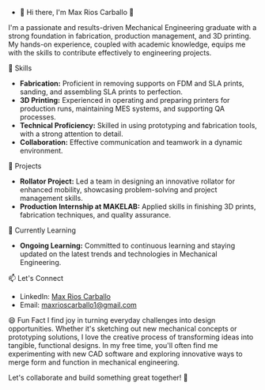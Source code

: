 - 👋 Hi there, I'm Max Rios Carballo 👋

I'm a passionate and results-driven Mechanical Engineering graduate with a strong foundation in fabrication, production management, and 3D printing. My hands-on experience, coupled with academic knowledge, equips me with the skills to contribute effectively to engineering projects.

🔧 Skills
- **Fabrication:** Proficient in removing supports on FDM and SLA prints, sanding, and assembling SLA prints to perfection.
- **3D Printing:** Experienced in operating and preparing printers for production runs, maintaining MES systems, and supporting QA processes.
- **Technical Proficiency:** Skilled in using prototyping and fabrication tools, with a strong attention to detail.
- **Collaboration:** Effective communication and teamwork in a dynamic environment.

🚀 Projects
- **Rollator Project:** Led a team in designing an innovative rollator for enhanced mobility, showcasing problem-solving and project management skills.
- **Production Internship at MAKELAB:** Applied skills in finishing 3D prints, fabrication techniques, and quality assurance.

🌱 Currently Learning
- **Ongoing Learning:** Committed to continuous learning and staying updated on the latest trends and technologies in Mechanical Engineering.

📫 Let's Connect
- LinkedIn: [Max Rios Carballo](your-linkedin-profile)
- Email: [maxrioscarballo1@gmail.com](mailto:maxrioscarballo1@gmail.com)

😄 Fun Fact
I find joy in turning everyday challenges into design opportunities. Whether it's sketching out new mechanical concepts or prototyping solutions, I love the creative process of transforming ideas into tangible, functional designs. In my free time, you'll often find me experimenting with new CAD software and exploring innovative ways to merge form and function in mechanical engineering.

Let's collaborate and build something great together! 🚀


<!---
maxrioscarballo/maxrioscarballo is a ✨ special ✨ repository because its `README.md` (this file) appears on your GitHub profile.
You can click the Preview link to take a look at your changes.
--->
